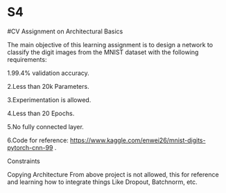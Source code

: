 # S4
#CV Assignment on Architectural Basics

The main objective of this learning assignment is to design a network to classify the digit images from the MNIST dataset with the following requirements:

1.99.4% validation accuracy.

2.Less than 20k Parameters.

3.Experimentation is allowed.

4.Less than 20 Epochs.

5.No fully connected layer.

6.Code for reference: https://www.kaggle.com/enwei26/mnist-digits-pytorch-cnn-99 .

Constraints

Copying Architecture From above project is not allowed, this for reference and learning how to integrate things Like Dropout, Batchnorm, etc.
